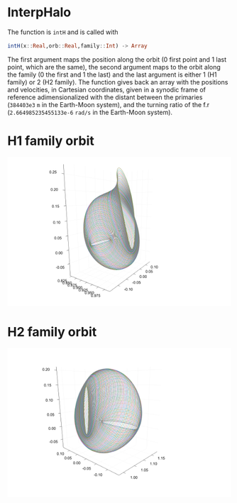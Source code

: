 # InterpHalo

The function is `intH` and is called with

```julia
intH(x::Real,orb::Real,family::Int) -> Array
```
The first argument maps the position along the orbit (0 first point and 1 last point, which are the same), the second argument maps to the orbit along the family (0 the first and 1 the last) and the last argument is either 1 (H1 family) or 2 (H2 family). The function gives back an array with the positions and velocities, in Cartesian coordinates, given in a synodic frame of reference adimensionalized with the distant between the primaries (`384403e3` `m` in the Earth-Moon system), and the turning ratio of the f.r (`2.664985235455133e-6` `rad/s` in the Earth-Moon system).

# H1 family orbit

![H1](https://raw.githubusercontent.com/JMmontilla/InterpHalo.jl/master/H1.png)

# H2 family orbit

![H2](https://raw.githubusercontent.com/JMmontilla/InterpHalo.jl/master/H2.png)
